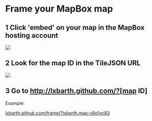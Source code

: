# Frame your MapBox map

## 1 Click 'embed' on your map in the MapBox hosting account

![](https://dl.dropbox.com/u/479174/hosting/frame/embed.png)

## 2 Look for the map ID in the TileJSON URL

![](https://dl.dropbox.com/u/479174/hosting/frame/tiljson.png)

## 3 Go to http://lxbarth.github.com/?[map ID]

Example:

[lxbarth.github.com/frame/?lxbarth.map-v9o1vc83](http://lxbarth.github.com/frame/?lxbarth.map-v9o1vc83)

